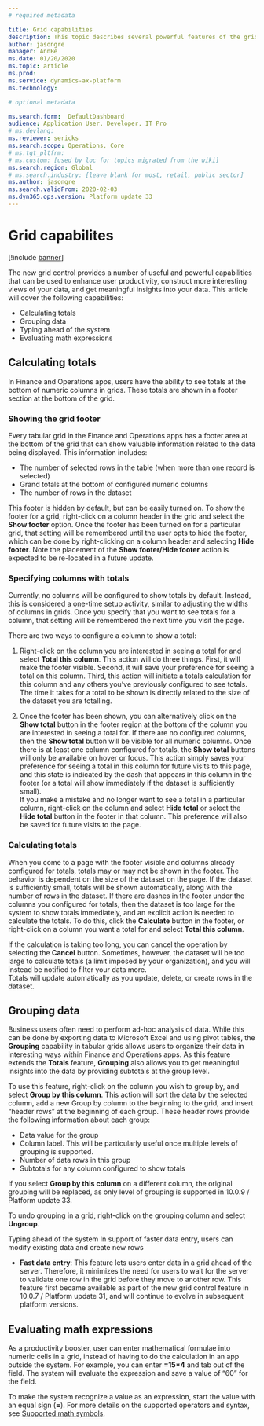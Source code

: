 ```yaml
---
# required metadata

title: Grid capabilities
description: This topic describes several powerful features of the grid control. The new grid feature must be enabled to have access to these capabilities. 
author: jasongre
manager: AnnBe
ms.date: 01/20/2020
ms.topic: article
ms.prod: 
ms.service: dynamics-ax-platform
ms.technology: 

# optional metadata

ms.search.form:  DefaultDashboard
audience: Application User, Developer, IT Pro
# ms.devlang: 
ms.reviewer: sericks
ms.search.scope: Operations, Core 
# ms.tgt_pltfrm: 
# ms.custom: [used by loc for topics migrated from the wiki]
ms.search.region: Global
# ms.search.industry: [leave blank for most, retail, public sector]
ms.author: jasongre
ms.search.validFrom: 2020-02-03
ms.dyn365.ops.version: Platform update 33
---
```


# Grid capabilites

[!include [banner](../includes/banner.md)]

The new grid control provides a number of useful and powerful capabilities that can be used to enhance user productivity, construct more interesting views of your data, and get meaningful insights into your data. This article will cover the following capabilities: 

-  Calculating totals
-  Grouping data
-  Typing ahead of the system
-  Evaluating math expressions 

## Calculating totals
In Finance and Operations apps, users have the ability to see totals at the bottom of numeric columns in grids. These totals are shown in a footer section at the bottom of the grid. 

### Showing the grid footer
Every tabular grid in the Finance and Operations apps has a footer area at the bottom of the grid that can show valuable information related to the data being displayed. This information includes: 
-  The number of selected rows in the table (when more than one record is selected)
-  Grand totals at the bottom of configured numeric columns
-  The number of rows in the dataset 

This footer is hidden by default, but can be easily turned on. To show the footer for a grid, right-click on a column header in the grid and select the **Show footer** option. Once the footer has been turned on for a particular grid, that setting will be remembered until the user opts to hide the footer, which can be done by right-clicking on a column header and selecting **Hide footer**.  Note the placement of the **Show footer/Hide footer** action is expected to be re-located in a future update. 

### Specifying columns with totals
Currently, no columns will be configured to show totals by default. Instead, this is considered a one-time setup activity, similar to adjusting the widths of columns in grids. Once you specify that you want to see totals for a column, that setting will be remembered the next time you visit the page.  

There are two ways to configure a column to show a total: 
1.	Right-click on the column you are interested in seeing a total for and select **Total this column**. This action will do three things. First, it will make the footer visible. Second, it will save your preference for seeing a total on this column. Third, this action will initiate a totals calculation for this column and any others you’ve previously configured to see totals. The time it takes for a total to be shown is directly related to the size of the dataset you are totalling.  

2.	Once the footer has been shown, you can alternatively click on the **Show total** button in the footer region at the bottom of the column you are interested in seeing a total for. If there are no configured columns, then the **Show total** button will be visible for all numeric columns. Once there is at least one column configured for totals, the **Show total** buttons will only be available on hover or focus. This action simply saves your preference for seeing a total in this column for future visits to this page, and this state is indicated by the dash that appears in this column in the footer (or a total will show immediately if the dataset is sufficiently small).  
If you make a mistake and no longer want to see a total in a particular column, right-click on the column and select **Hide total** or select the **Hide total** button in the footer in that column. This preference will also be saved for future visits to the page. 

### Calculating totals
When you come to a page with the footer visible and columns already configured for totals, totals may or may not be shown in the footer. The behavior is dependent on the size of the dataset on the page. If the dataset is sufficiently small, totals will be shown automatically, along with the number of rows in the dataset. If there are dashes in the footer under the columns you configured for totals, then the dataset is too large for the system to show totals immediately, and an explicit action is needed to calculate the totals. To do this, click the **Calculate** button in the footer, or right-click on a column you want a total for and select **Total this column**.  

If the calculation is taking too long, you can cancel the operation by selecting the **Cancel** button. Sometimes, however, the dataset will be too large to calculate totals (a limit imposed by your organization), and you will instead be notified to filter your data more.   
Totals will update automatically as you update, delete, or create rows in the dataset.  

## Grouping data
Business users often need to perform ad-hoc analysis of data. While this can be done by exporting data to Microsoft Excel and using pivot tables, the **Grouping** capability in tabular grids allows users to organize their data in interesting ways within Finance and Operations apps. As this feature extends the **Totals** feature, **Grouping** also allows you to get meaningful insights into the data by providing subtotals at the group level.

To use this feature, right-click on the column you wish to group by, and select **Group by this column**. This action will sort the data by the selected column, add a new Group by column to the beginning to the grid, and insert “header rows” at the beginning of each group. These header rows provide the following information about each group: 
-  Data value for the group 
-  Column label. This will be particularly useful once multiple levels of grouping is supported.  
-  Number of data rows in this group
-  Subtotals for any column configured to show totals

If you select **Group by this column** on a different column, the original grouping will be replaced, as only level of grouping is supported in 10.0.9 / Platform update 33.

To undo grouping in a grid, right-click on the grouping column and select **Ungroup**.  

Typing ahead of the system
In support of faster data entry, users can modify existing data and create new rows 
- **Fast data entry**: This feature lets users enter data in a grid ahead of the server. Therefore, it minimizes the need for users to wait for the server to validate one row in the grid before they move to another row. This feature first became available as part of the new grid control feature in 10.0.7 / Platform update 31, and will continue to evolve in subsequent platform versions.

## Evaluating math expressions
As a productivity booster, user can enter mathematical formulae into numeric cells in a grid, instead of having to do the calculation in an app outside the system. For example, you can enter **=15\*4** and tab out of the field. The system will evaluate the expression and save a value of “60” for the field.

To make the system recognize a value as an expression, start the value with an equal sign (**=**). For more details on the supported operators and syntax, see [Supported math symbols](http://redhivesoftware.github.io/math-expression-evaluator/#supported-maths-symbols).  
